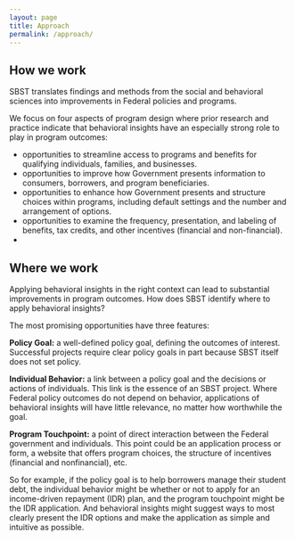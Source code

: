```yaml
---
layout: page
title: Approach
permalink: /approach/
---
```


## How we work

SBST translates findings and methods from the social and behavioral sciences into improvements in Federal policies and programs. 

We focus on four aspects of program design where prior research and practice indicate that behavioral insights have an especially strong role to play in program outcomes:

* opportunities to streamline access to programs and benefits for qualifying individuals, families, and businesses.
* opportunities to improve how Government presents information to consumers, borrowers, and program beneficiaries.
* opportunities to enhance how Government presents and structure choices within programs, including default settings and the number and arrangement of options.
* opportunities to examine the frequency, presentation, and labeling of benefits, tax credits, and other incentives (financial and non-financial).
* 
## Where we work

Applying behavioral insights in the right context can lead to substantial improvements in program outcomes. How does SBST identify where to apply behavioral insights?

The most promising opportunities have three features:

**Policy Goal:** a well-defined policy goal, defining the outcomes of interest. Successful projects require clear policy goals in part because SBST itself does not set policy.

**Individual Behavior:** a link between a policy goal and the decisions or actions of individuals. This link is the essence of an SBST project. Where Federal policy outcomes do not depend on behavior, applications of behavioral insights will have little relevance, no matter how worthwhile the goal.

**Program Touchpoint:** a point of direct interaction between the Federal government and individuals. This point could be an application process or form, a website that offers program choices, the structure of incentives (financial and nonfinancial), etc.

So for example, if the policy goal is to help borrowers manage their student debt, the individual behavior might be whether or not to apply for an income-driven repayment (IDR) plan, and the program touchpoint might be the IDR application. And behavioral insights might suggest ways to most clearly present the IDR options and make the application as simple and intuitive as possible.


